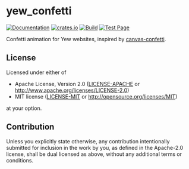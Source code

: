 # yew_confetti

[![Documentation](https://docs.rs/rustrict/badge.svg)](https://docs.rs/yew_confetti)
[![crates.io](https://img.shields.io/crates/v/rustrict.svg)](https://crates.io/crates/yew_confetti)
[![Build](https://github.com/finnbear/rustrict/actions/workflows/build.yml/badge.svg)](https://github.com/finnbear/yew_confetti/actions/workflows/build.yml) 
[![Test Page](https://img.shields.io/badge/Test-page-green)](https://finnbear.github.io/yew_confetti/)

Confetti animation for Yew websites, inspired by [canvas-confetti](https://github.com/catdad/canvas-confetti).

## License

Licensed under either of

 * Apache License, Version 2.0
   ([LICENSE-APACHE](LICENSE-APACHE) or http://www.apache.org/licenses/LICENSE-2.0)
 * MIT license
   ([LICENSE-MIT](LICENSE-MIT) or http://opensource.org/licenses/MIT)

at your option.

## Contribution

Unless you explicitly state otherwise, any contribution intentionally submitted
for inclusion in the work by you, as defined in the Apache-2.0 license, shall be
dual licensed as above, without any additional terms or conditions.
